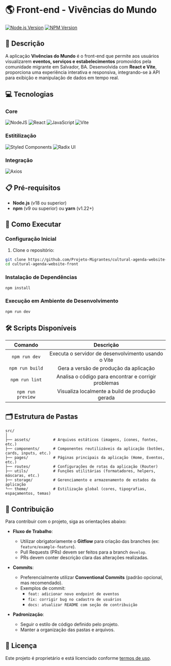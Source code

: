 # 🌎 Front-end - Vivências do Mundo

[![Node.js Version](https://img.shields.io/badge/node-22.14.0-brightgreen)](https://nodejs.org/) [![NPM Version](https://img.shields.io/badge/npm-v11.3.0-blue)](https://www.npmjs.com/)

## 📘 Descrição

A aplicação **Vivências do Mundo** é o front-end que permite aos usuários visualizarem **eventos, serviços e estabelecimentos** promovidos pela comunidade migrante em Salvador, BA.
Desenvolvida com **React e Vite**, proporciona uma experiência interativa e responsiva, integrando-se à API para exibição e manipulação de dados em tempo real.

## 💻 Tecnologias

### Core

![NodeJS](https://img.shields.io/badge/node.js-22.14.0-6DA55F?style=for-the-badge&logo=node.js&logoColor=white) ![React](https://img.shields.io/badge/react-19.0-%2320232a.svg?style=for-the-badge&logo=react&logoColor=%2361DAFB) ![JavaScript](https://img.shields.io/badge/javascript-ES2024-%23323330.svg?style=for-the-badge&logo=javascript&logoColor=%23F7DF1E) ![Vite](https://img.shields.io/badge/vite-6.2-%23646CFF.svg?style=for-the-badge&logo=vite&logoColor=white)

### Estitilização

![Styled Components](https://img.shields.io/badge/styled--components-6.1.17-DB7093?style=for-the-badge&logo=styled-components&logoColor=white) ![Radix UI](https://img.shields.io/badge/radix%20ui-1.1.10-161618.svg?style=for-the-badge&logo=radix-ui&logoColor=white)

### Integração

![Axios](https://img.shields.io/badge/axios-1.8.4-671ddf?&style=for-the-badge&logo=axios&logoColor=white)<br>

## 📋 Pré-requisitos

- **Node.js** (v18 ou superior)
- **npm** (v9 ou superior) ou **yarn** (v1.22+)

## 🚀 Como Executar

### Configuração Inicial

1. Clone o repositório:

```bash
git clone https://github.com/Projeto-Migrantes/cultural-agenda-website-front.git
cd cultural-agenda-website-front
```

### Instalação de Dependências

```bash
npm install
```

### Execução em Ambiente de Desenvolvimento

```bash
npm run dev
```

## 🛠️ Scripts Disponíveis

|      Comando      |                      Descrição                       |
| :---------------: | :--------------------------------------------------: |
|   `npm run dev`   | Executa o servidor de desenvolvimento usando o Vite  |
|  `npm run build`  |        Gera a versão de produção da aplicação        |
|  `npm run lint`   | Analisa o código para encontrar e corrigir problemas |
| `npm run preview` |   Visualiza localmente a build de produção gerada    |

## 🗂️ Estrutura de Pastas

```
src/
│
├── assets/          # Arquivos estáticos (imagens, ícones, fontes, etc.)
├── components/      # Componentes reutilizáveis da aplicação (botões, cards, inputs, etc.)
├── pages/           # Páginas principais da aplicação (Home, Eventos, etc.)
├── routes/          # Configurações de rotas da aplicação (Router)
├── utils/           # Funções utilitárias (formatadores, helpers, máscaras, etc.)
├── storage/         # Gerenciamento e armazenamento de estados da aplicação
└── theme/           # Estilização global (cores, tipografias, espaçamentos, temas)
```

## 🤝 Contribuição

Para contribuir com o projeto, siga as orientações abaixo:

- **Fluxo de Trabalho**:

  - Utilizar obrigatoriamente o **Gitflow** para criação das branches (ex: `feature/example-feature`).
  - Pull Requests (PRs) devem ser feitos para a branch `develop`.
  - PRs devem conter descrição clara das alterações realizadas.

- **Commits**:

  - Preferencialmente utilizar **Conventional Commits** (padrão opcional, mas recomendado).
  - Exemplos de commit:
    - `feat: adicionar novo endpoint de eventos`
    - `fix: corrigir bug no cadastro de usuários`
    - `docs: atualizar README com seção de contribuição`

- **Padronização**:
  - Seguir o estilo de código definido pelo projeto.
  - Manter a organização das pastas e arquivos.

## 📝 Licença

Este projeto é proprietário e está licenciado conforme [termos de uso](https://github.com/Projeto-Migrantes/cultural-agenda-website-front/blob/main/LICENSE).
